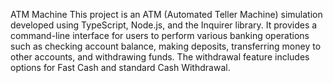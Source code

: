 ATM Machine
This project is an ATM (Automated Teller Machine) simulation developed using TypeScript, Node.js, and the Inquirer library. It provides a command-line interface for users to perform various banking operations such as checking account balance, making deposits, transferring money to other accounts, and withdrawing funds. The withdrawal feature includes options for Fast Cash and standard Cash Withdrawal.
